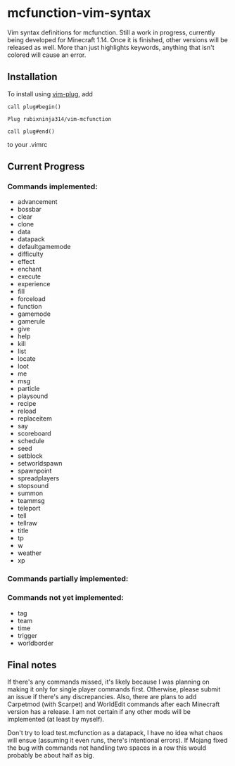 # mcfunction-vim-syntax
Vim syntax definitions for mcfunction. Still a work in progress, currently being developed for Minecraft 1.14. Once it is finished, other versions will be released as well. More than just highlights keywords, anything that isn't colored will cause an error.

## Installation

To install using [vim-plug](https://github.com/junegunn/vim-plug), add
```
call plug#begin()

Plug rubixninja314/vim-mcfunction

call plug#end()
```
to your .vimrc

## Current Progress
### Commands implemented:
- advancement
- bossbar
- clear
- clone
- data
- datapack
- defaultgamemode
- difficulty
- effect
- enchant
- execute
- experience
- fill
- forceload
- function
- gamemode
- gamerule
- give
- help
- kill
- list
- locate
- loot
- me
- msg
- particle
- playsound
- recipe
- reload
- replaceitem
- say
- scoreboard
- schedule
- seed
- setblock
- setworldspawn
- spawnpoint
- spreadplayers
- stopsound
- summon
- teammsg
- teleport
- tell
- tellraw
- title
- tp
- w
- weather
- xp

### Commands partially implemented:

### Commands not yet implemented:
- tag
- team
- time
- trigger
- worldborder


## Final notes
If there's any commands missed, it's likely because I was planning on making it only for single player commands first. Otherwise, please submit an issue if there's any discrepancies. Also, there are plans to add Carpetmod (with Scarpet) and WorldEdit commands after each Minecraft version has a release. I am not certain if any other mods will be implemented (at least by myself).

Don't try to load test.mcfunction as a datapack, I have no idea what chaos will ensue (assuming it even runs, there's intentional errors). If Mojang fixed the bug with commands not handling two spaces in a row this would probably be about half as big.
